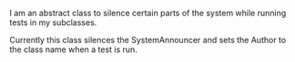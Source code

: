 I am an abstract class to silence certain parts of the system while running tests in my subclasses.

Currently this class silences the SystemAnnouncer and sets the Author to the class name when a test is run. 
